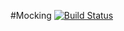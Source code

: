 #Mocking
[![Build Status](https://app.travis-ci.com/PrakharAgarwa/Api.svg?branch=main)](https://app.travis-ci.com/PrakharAgarwa/Api)
